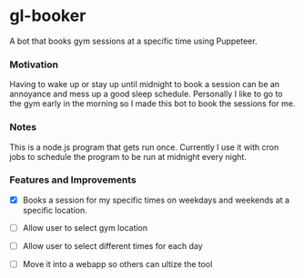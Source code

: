 # gl-booker

A bot that books gym sessions at a specific time using Puppeteer. 

### Motivation
Having to wake up or stay up until midnight to book a session can be an annoyance and mess up a good sleep schedule. 
Personally I like to go to the gym early in the morning so I made this bot to book the sessions for me.

### Notes
This is a node.js program that gets run once. Currently I use it with cron jobs to schedule the program to be run at midnight every night. 

### Features and Improvements
- [x] Books a session for my specific times on weekdays and weekends at a specific location.
- [ ] Allow user to select gym location
- [ ] Allow user to select different times for each day
- [ ] Move it into a webapp so others can ultize the tool

